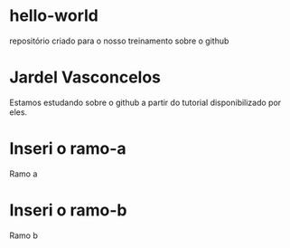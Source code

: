 # hello-world
repositório criado para o nosso treinamento sobre o github
# Jardel Vasconcelos
Estamos estudando sobre o github a partir do tutorial disponibilizado por eles.
# Inseri o ramo-a
Ramo a
# Inseri o ramo-b
Ramo b
